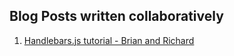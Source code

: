 Blog Posts written collaboratively
----------------------------------
1. [Handlebars.js tutorial - Brian and Richard](https://github.com/ralucas/shared_blog/blob/master/Handlebarsjs_post.md)
